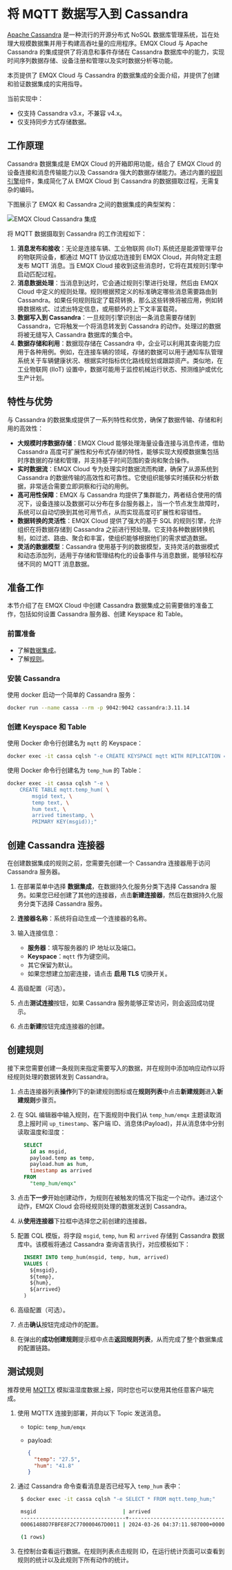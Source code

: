 # 将 MQTT 数据写入到 Cassandra

[Apache Cassandra](https://cassandra.apache.org/_/index.html) 是一种流行的开源分布式 NoSQL 数据库管理系统，旨在处理大规模数据集并用于构建高吞吐量的应用程序。EMQX Cloud 与 Apache Cassandra 的集成提供了将消息和事件存储在 Cassandra 数据库中的能力，实现时间序列数据存储、设备注册和管理以及实时数据分析等功能。

本页提供了 EMQX Cloud 与 Cassandra 的数据集成的全面介绍，并提供了创建和验证数据集成的实用指导。

当前实现中：

- 仅支持 Cassandra v3.x，不兼容 v4.x。
- 仅支持同步方式存储数据。

## 工作原理

Cassandra 数据集成是 EMQX Cloud 的开箱即用功能，结合了 EMQX Cloud 的设备连接和消息传输能力以及 Cassandra 强大的数据存储能力。通过内置的[规则引擎](./rules.md)组件，集成简化了从 EMQX Cloud 到 Cassandra 的数据摄取过程，无需复杂的编码。

下图展示了 EMQX 和 Cassandra 之间的数据集成的典型架构：

![EMQX Cloud Cassandra 集成](./_assets/data_integration_cassandra.png)

将 MQTT 数据摄取到 Cassandra 的工作流程如下：

1. **消息发布和接收**：无论是连接车辆、工业物联网 (IIoT) 系统还是能源管理平台的物联网设备，都通过 MQTT 协议成功连接到 EMQX Cloud，并向特定主题发布 MQTT 消息。当 EMQX Cloud 接收到这些消息时，它将在其规则引擎中启动匹配过程。
2. **消息数据处理**：当消息到达时，它会通过规则引擎进行处理，然后由 EMQX Cloud 中定义的规则处理。规则根据预定义的标准确定哪些消息需要路由到 Cassandra。如果任何规则指定了载荷转换，那么这些转换将被应用，例如转换数据格式、过滤出特定信息，或用额外的上下文丰富载荷。
3. **数据写入到 Cassandra**：一旦规则引擎识别出一条消息需要存储到 Cassandra，它将触发一个将消息转发到 Cassandra 的动作。处理过的数据将被无缝写入 Cassandra 数据库的集合中。
4. **数据存储和利用**：数据现存储在 Cassandra 中，企业可以利用其查询能力应用于各种用例。例如，在连接车辆的领域，存储的数据可以用于通知车队管理系统关于车辆健康状况、根据实时指标优化路线规划或跟踪资产。类似地，在工业物联网 (IIoT) 设置中，数据可能用于监控机械运行状态、预测维护或优化生产计划。

## 特性与优势

与 Cassandra 的数据集成提供了一系列特性和优势，确保了数据传输、存储和利用的高效性：

- **大规模时序数据存储**：EMQX Cloud 能够处理海量设备连接与消息传递，借助 Cassandra 高度可扩展性和分布式存储的特性，能够实现大规模数据集包括时序数据的存储和管理，并支持基于时间范围的查询和聚合操作。
- **实时数据流**：EMQX Cloud 专为处理实时数据流而构建，确保了从源系统到 Cassandra 的数据传输的高效性和可靠性。它使组织能够实时捕获和分析数据，非常适合需要立即洞察和行动的用例。
- **高可用性保障**：EMQX 与 Cassandra 均提供了集群能力，两者结合使用的情况下，设备连接以及数据可以分布在多台服务器上，当一个节点发生故障时，系统可以自动切换到其他可用节点，从而实现高度可扩展性和容错性。
- **数据转换的灵活性**：EMQX Cloud 提供了强大的基于 SQL 的规则引擎，允许组织在将数据存储到 Cassandra 之前进行预处理。它支持各种数据转换机制，如过滤、路由、聚合和丰富，使组织能够根据他们的需求塑造数据。
- **灵活的数据模型**：Cassandra 使用基于列的数据模型，支持灵活的数据模式和动态添加列，适用于存储和管理结构化的设备事件与消息数据，能够轻松存储不同的 MQTT 消息数据。

## 准备工作

本节介绍了在 EMQX Cloud 中创建 Cassandra 数据集成之前需要做的准备工作，包括如何设置 Cassandra 服务器、创建 Keyspace 和 Table。

### 前置准备

- 了解[数据集成](./introduction.md)。
- 了解[规则](./rules.md)。

### 安装 Cassandra

使用 docker 启动一个简单的 Cassandra 服务：

```bash
docker run --name cassa --rm -p 9042:9042 cassandra:3.11.14
```

### 创建 Keyspace 和 Table

使用 Docker 命令行创建名为 `mqtt` 的 Keyspace：

```bash
docker exec -it cassa cqlsh "-e CREATE KEYSPACE mqtt WITH REPLICATION = {'class': 'SimpleStrategy', 'replication_factor': 1}"
```

使用 Docker 命令行创建名为 `temp_hum` 的 Table：

```bash
docker exec -it cassa cqlsh "-e \
    CREATE TABLE mqtt.temp_hum( \
        msgid text, \
        temp text, \
        hum text, \
        arrived timestamp, \
        PRIMARY KEY(msgid));"
```

## 创建 Cassandra 连接器

在创建数据集成的规则之前，您需要先创建一个 Cassandra 连接器用于访问 Cassandra 服务器。

1. 在部署菜单中选择 **数据集成**，在数据持久化服务分类下选择 Cassandra 服务。如果您已经创建了其他的连接器，点击**新建连接器**，然后在数据持久化服务分类下选择 Cassandra 服务。

2. **连接器名称**：系统将自动生成一个连接器的名称。

3. 输入连接信息：

   - **服务器**：填写服务器的 IP 地址以及端口。
   - **Keyspace**：`mqtt` 作为键空间。
   - 其它保留为默认。
   - 如果您想建立加密连接，请点击 **启用 TLS** 切换开关。

4. 高级配置（可选）。

5. 点击**测试连接**按钮，如果 Cassandra 服务能够正常访问，则会返回成功提示。

6. 点击**新建**按钮完成连接器的创建。

## 创建规则

接下来您需要创建一条规则来指定需要写入的数据，并在规则中添加响应动作以将经规则处理的数据转发到 Cassandra。

1. 点击连接器列表**操作**列下的新建规则图标或在**规则列表**中点击**新建规则**进入**新建规则**步骤页。

2. 在 SQL 编辑器中输入规则，在下面规则中我们从 `temp_hum/emqx` 主题读取消息上报时间 `up_timestamp`、客户端 ID、消息体(Payload)，并从消息体中分别读取温度和湿度：

   ```sql
     SELECT
       id as msgid,
       payload.temp as temp,
       payload.hum as hum,
       timestamp as arrived
     FROM
       "temp_hum/emqx"
   ```

3. 点击**下一步**开始创建动作，为规则在被触发的情况下指定一个动作。通过这个动作，EMQX Cloud 会将经规则处理的数据发送到 Cassandra。

4. 从**使用连接器**下拉框中选择您之前创建的连接器。

5. 配置 CQL 模版，将字段 `msgid`, `temp`, `hum` 和 `arrived` 存储到 Cassandra 数据库中。该模板将通过 Cassandra 查询语言执行，对应模板如下：

   ```sql
     INSERT INTO temp_hum(msgid, temp, hum, arrived)
     VALUES (
       ${msgid},
       ${temp},
       ${hum},
       ${arrived}
     )
   ```

6. 高级配置（可选）。

7. 点击**确认**按钮完成动作的配置。

8. 在弹出的**成功创建规则**提示框中点击**返回规则列表**，从而完成了整个数据集成的配置链路。

## 测试规则

推荐使用 [MQTTX](https://mqttx.app/) 模拟温湿度数据上报，同时您也可以使用其他任意客户端完成。

1. 使用 MQTTX 连接到部署，并向以下 Topic 发送消息。

   - topic: `temp_hum/emqx`

   - payload:

     ```json
     {
       "temp": "27.5",
       "hum": "41.8"
     }
     ```

2. 通过 Cassandra 命令查看消息是否已经写入 `temp_hum` 表中：

   ```bash
    $ docker exec -it cassa cqlsh "-e SELECT * FROM mqtt.temp_hum;"

    msgid                            | arrived                         | hum  | temp
    ----------------------------------+---------------------------------+------+------
    00061488D7FBFE8F2C770000467D0011 | 2024-03-26 04:37:11.987000+0000 | 41.8 | 27.5

    (1 rows)
   ```

3. 在控制台查看运行数据。在规则列表点击规则 ID，在运行统计页面可以查看到规则的统计以及此规则下所有动作的统计。
